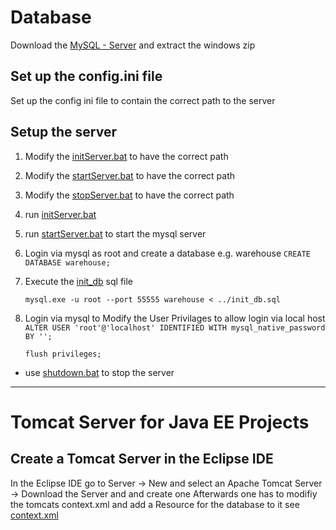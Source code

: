 # Database

Download the [MySQL - Server](https://dev.mysql.com/downloads/mysql/) and extract the windows zip

## Set up the config.ini file
Set up the config ini file to contain the correct path to the server

## Setup the server
1. Modify the [initServer.bat](./initServer.bat) to have the correct path

2. Modify the [startServer.bat](./startServer.bat) to have the correct path

3. Modify the [stopServer.bat](./startServer.bat) to have the correct path


4. run  [initServer.bat](./initServer.bat)

5. run  [startServer.bat](./startServer.bat) to start the mysql server
 
6. Login via mysql as root and create a database e.g. warehouse `CREATE DATABASE warehouse;`
7. Execute the  [init_db](./init_db.sql) sql file 

    `mysql.exe -u root --port 55555 warehouse < ../init_db.sql`
8. Login via mysql to Modify the User Privilages to allow login via local host 
    `ALTER USER 'root'@'localhost' IDENTIFIED WITH mysql_native_password BY '';`

   `flush privileges;`

- use [shutdown.bat](./shutdown.bat) to stop the server



----

# Tomcat Server for Java EE Projects
## Create a Tomcat Server in the Eclipse IDE 
In the Eclipse IDE go to Server -> New and select an Apache Tomcat Server -> Download the Server and and create one 
Afterwards one has to modifiy the tomcats context.xml and add a Resource for the database to it see [context.xml](/Tomcat/context.xml)
